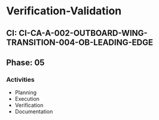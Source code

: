 # Verification-Validation

## CI: CI-CA-A-002-OUTBOARD-WING-TRANSITION-004-OB-LEADING-EDGE
## Phase: 05

### Activities
- Planning
- Execution
- Verification
- Documentation
